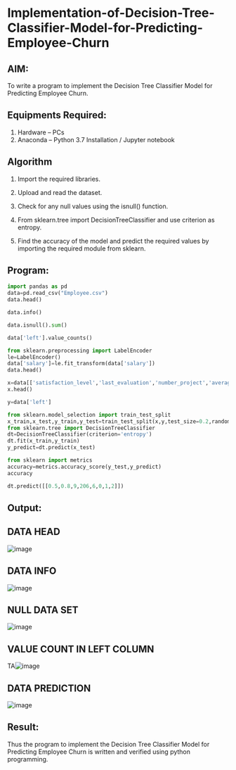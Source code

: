 # Implementation-of-Decision-Tree-Classifier-Model-for-Predicting-Employee-Churn

## AIM:
To write a program to implement the Decision Tree Classifier Model for Predicting Employee Churn.

## Equipments Required:
1. Hardware – PCs
2. Anaconda – Python 3.7 Installation / Jupyter notebook

## Algorithm

1. Import the required libraries.

2. Upload and read the dataset.

3. Check for any null values using the isnull() function.

4. From sklearn.tree import DecisionTreeClassifier and use criterion as entropy.

5. Find the accuracy of the model and predict the required values by importing the required module from sklearn.

## Program:
```python
import pandas as pd
data=pd.read_csv("Employee.csv")
data.head()

data.info()

data.isnull().sum()

data['left'].value_counts()

from sklearn.preprocessing import LabelEncoder
le=LabelEncoder()
data['salary']=le.fit_transform(data['salary'])
data.head()

x=data[['satisfaction_level','last_evaluation','number_project','average_montly_hours','time_spend_company','Work_accident','promotion_last_5years','salary']]
x.head()

y=data['left']

from sklearn.model_selection import train_test_split
x_train,x_test,y_train,y_test=train_test_split(x,y,test_size=0.2,random_state=100)
from sklearn.tree import DecisionTreeClassifier
dt=DecisionTreeClassifier(criterion='entropy')
dt.fit(x_train,y_train)
y_predict=dt.predict(x_test)

from sklearn import metrics
accuracy=metrics.accuracy_score(y_test,y_predict)
accuracy

dt.predict([[0.5,0.8,9,206,6,0,1,2]])
```

## Output:
## DATA HEAD
![image](https://github.com/user-attachments/assets/d8c0a80d-4ac5-4785-bba0-b92407612c93)

## DATA INFO
![image](https://github.com/user-attachments/assets/4daba4b1-8a6e-4408-b1b9-edf482edaed2)

## NULL DATA SET 
![image](https://github.com/user-attachments/assets/de423b4a-327c-46cb-9b94-027724d370f6)
## VALUE COUNT IN LEFT COLUMN 
TA![image](https://github.com/user-attachments/assets/24d3e944-23e6-4091-97a2-d5a1e5c06265)
## DATA PREDICTION
![image](https://github.com/user-attachments/assets/9e6e8150-8b58-4446-948d-7bfdf82160f3)

## Result:
Thus the program to implement the  Decision Tree Classifier Model for Predicting Employee Churn is written and verified using python programming.
